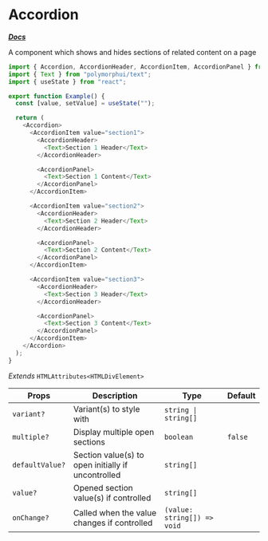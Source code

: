 # Accordion

[**_Docs_**](../README.md)

A component which shows and hides sections of related content on a page

```typescript jsx
import { Accordion, AccordionHeader, AccordionItem, AccordionPanel } from "polymorphui/accordion";
import { Text } from "polymorphui/text";
import { useState } from "react";

export function Example() {
  const [value, setValue] = useState("");

  return (
    <Accordion>
      <AccordionItem value="section1">
        <AccordionHeader>
          <Text>Section 1 Header</Text>
        </AccordionHeader>

        <AccordionPanel>
          <Text>Section 1 Content</Text>
        </AccordionPanel>
      </AccordionItem>

      <AccordionItem value="section2">
        <AccordionHeader>
          <Text>Section 2 Header</Text>
        </AccordionHeader>

        <AccordionPanel>
          <Text>Section 2 Content</Text>
        </AccordionPanel>
      </AccordionItem>

      <AccordionItem value="section3">
        <AccordionHeader>
          <Text>Section 3 Header</Text>
        </AccordionHeader>

        <AccordionPanel>
          <Text>Section 3 Content</Text>
        </AccordionPanel>
      </AccordionItem>
    </Accordion>
  );
}
```

_Extends_ `HTMLAttributes<HTMLDivElement>`

| Props           | Description                                        | Type                        | Default |
|-----------------|----------------------------------------------------|-----------------------------|---------|
| `variant?`      | Variant(s) to style with                           | `string \| string[]`        |         |
| `multiple?`     | Display multiple open sections                     | `boolean`                   | `false` |
| `defaultValue?` | Section value(s) to open initially if uncontrolled | `string[]`                  |         |
| `value?`        | Opened section value(s) if controlled              | `string[]`                  |         |
| `onChange?`     | Called when the value changes if controlled        | `(value: string[]) => void` |         |
